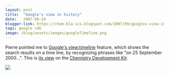 ```yaml
---
layout: post
title:  "Google's view in history"
date:   2007-09-24
blogger-link: https://chem-bla-ics.blogspot.com/2007/09/googles-view-in-history.html
tags: google cdk
image: /blog/assets/images/googleTimeline.png
---
```


Pierre pointed me to [Google's view:timeline](http://plindenbaum.blogspot.com/2007/09/google-viewtimeline.html) feature,
which shows the search results on a time line, by recognizing phrases like "on 25 September 2000...". This is
[its view](http://www.google.com/views?q=%22chemistry+development+kit%22+view%3Atimeline&btnGt=Search&esrch=RefinementBarTopViewTabs)
on the [Chemistry Development Kit](http://cdk.sf.net/):

![](/blog/assets/images/googleTimeline.png)
